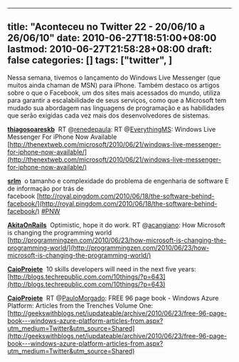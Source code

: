 
---
title: "Aconteceu no Twitter 22 - 20/06/10 a 26/06/10"
date: 2010-06-27T18:51:00+08:00
lastmod: 2010-06-27T21:58:28+08:00
draft: false
categories: []
tags: ["twitter", ]
---


Nessa semana, tivemos o lançamento do Windows Live Messenger (que muitos ainda chaman de MSN) para iPhone. Também destaco os artigos sobre o que o Facebook, um dos sites mais acessados do mundo, utiliza para garantir a escalabilidade de seus serviços, como que a Microsoft tem mudado sua abordagem nas linguagens de programação e as habilidades que serão exigidas cada vez mais dos desenvolvedores de sistemas.

<span class="status-body"><span class="status-content">**[thiagosoareskb](http://twitter.com/thiagosoareskb)**  <span class="entry-content">RT @[renedepaula](http://twitter.com/renedepaula): RT @[EverythingMS](http://twitter.com/EverythingMS): Windows Live Messenger For iPhone Now Available [http://thenextweb.com/microsoft/2010/06/21/windows-live-messenger-for-iphone-now-available/](http://thenextweb.com/microsoft/2010/06/21/windows-live-messenger-for-iphone-now-available/)</span></span></span>

<span class="status-body"><span class="status-content"><span class="entry-content"><span class="status-body"><span class="status-content">**[srlm](http://twitter.com/srlm)**  <span class="entry-content">o tamanho e complexidade do problema de engenharia de software E de informação por trás de facebook [http://royal.pingdom.com/2010/06/18/the-software-behind-facebook/](http://royal.pingdom.com/2010/06/18/the-software-behind-facebook/) [#PNW](http://twitter.com/search?q=%23PNW "#PNW")</span></span></span></span></span></span>

<span class="status-body"><span class="status-content"><span class="entry-content"><span class="status-body"><span class="status-content"><span class="entry-content"><span class="status-body"><span class="status-content">**[AkitaOnRails](http://twitter.com/AkitaOnRails)**  <span class="entry-content">Optimistic, hope it do work. RT @[acangiano](http://twitter.com/acangiano): How Microsoft is changing the programming world [http://programmingzen.com/2010/06/23/how-microsoft-is-changing-the-programming-world/](http://programmingzen.com/2010/06/23/how-microsoft-is-changing-the-programming-world/)</span></span></span></span></span></span></span></span></span>

<span class="status-body"><span class="status-content"><span class="entry-content"><span class="status-body"><span class="status-content"><span class="entry-content"><span class="status-body"><span class="status-content"><span class="entry-content"><span class="status-body"><span class="status-content">**[CaioProiete](http://twitter.com/CaioProiete)**  <span class="entry-content">10 skills developers will need in the next five years: [http://blogs.techrepublic.com.com/10things/?p=643](http://blogs.techrepublic.com.com/10things/?p=643)</span></span></span></span></span></span></span></span></span></span></span></span>

<span class="status-body"><span class="status-content"><span class="entry-content"><span class="status-body"><span class="status-content"><span class="entry-content"><span class="status-body"><span class="status-content"><span class="entry-content"><span class="status-body"><span class="status-content"><span class="entry-content"><span class="status-body"><span class="status-content">**[CaioProiete](http://twitter.com/CaioProiete)**  <span class="entry-content">RT @[PauloMorgado](http://twitter.com/PauloMorgado): FREE 96 page book - Windows Azure Platform: Articles from the Trenches Volume One:   
[http://geekswithblogs.net/iupdateable/archive/2010/06/23/free-96-page-book---windows-azure-platform-articles-from.aspx?utm_medium=Twitter&utm_source=Shared](http://geekswithblogs.net/iupdateable/archive/2010/06/23/free-96-page-book---windows-azure-platform-articles-from.aspx?utm_medium=Twitter&utm_source=Shared)</span></span></span></span></span></span></span></span></span></span></span></span></span></span></span>

